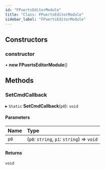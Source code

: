 ```yaml
---
id: "FPuertsEditorModule"
title: "Class: FPuertsEditorModule"
sidebar_label: "FPuertsEditorModule"
---
```


## Constructors

### constructor

• **new FPuertsEditorModule**()

## Methods

### SetCmdCallback

▸ `Static` **SetCmdCallback**(`p0`): `void`

#### Parameters

| Name | Type |
| :------ | :------ |
| `p0` | (`p0`: `string`, `p1`: `string`) => `void` |

#### Returns

`void`
